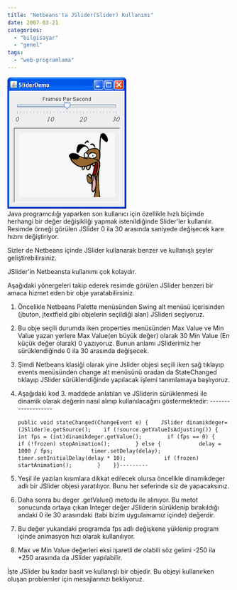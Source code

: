 ```yaml
---
title: "Netbeans'ta JSlider(Slider) Kullanımı"
date: 2007-03-21
categories: 
  - "bilgisayar"
  - "genel"
tags: 
  - "web-programlama"
---
```


[![](/images/SliderDemo.png)](http://java.sun.com/docs/books/tutorial/figures/uiswing/components/SliderDemo.png)  
Java programcılığı yaparken son kullanıcı için özellikle hızlı biçimde herhangi bir değer değişikliği yapmak istenildiğinde Slider'ler kullanılır. Resimde örneği görülen JSlider 0 ila 30 arasında saniyede değişecek kare hızını değiştiriyor.  
  
Sizler de Netbeans içinde JSlider kullanarak benzer ve kullanışlı şeyler geliştirebilirsiniz.  
  
JSlider'in Netbeansta kullanımı çok kolaydır.  
  
Aşağıdaki yönergeleri takip ederek resimde görülen JSlider benzeri bir amaca hizmet eden bir obje yaratabilirsiniz.  
  
  

1. Öncelikle Netbeans Palette menüsünden Swing alt menüsü içerisinden (jbuton, jtextfield gibi objelerin seçildiği alan) JSlideri seçiyoruz.
2. Bu obje seçili durumda iken properties menüsünden Max Value ve Min Value yazan yerlere Max Value(en büyük değer) olarak 30 Min Value (En küçük değer olarak) 0 yazıyoruz. Bunun anlamı JSliderimiz her sürüklendiğinde 0 ila 30 arasında değişecek.
3. Şimdi Netbeans klasiği olarak yine Jslider objesi seçili iken sağ tıklayıp events menüsünden change alt menüsünü oradan da StateChanged tıklayıp JSlider sürüklendiğinde yapılacak işlemi tanımlamaya başlıyoruz.
4. Aşağıdaki kod 3. maddede anlatılan ve JSliderin sürüklenmesi ile dinamik olarak değerin nasıl alınıp kullanılacağını göstermektedir: ------------------- 
    
    ```
    public void stateChanged(ChangeEvent e) {    JSlider dinamikdeger= (JSlider)e.getSource();    if (!source.getValueIsAdjusting()) {        int fps = (int)dinamikdeger.getValue();        if (fps == 0) {            if (!frozen) stopAnimation();        } else {            delay = 1000 / fps;            timer.setDelay(delay);            timer.setInitialDelay(delay * 10);            if (frozen) startAnimation();        }    }}---------
    ```
    
5. Yeşil ile yazılan kısımlara dikkat edilecek olursa öncelikle dinamikdeger adlı bir JSlider objesi yaratılıyor. Bunu her seferinde siz de yapacaksınız.
6. Daha sonra bu deger .getValue() metodu ile alınıyor. Bu metot sonucunda ortaya çıkan Integer değer JSliderin sürüklenip bırakıldığı andaki 0 ile 30 arasındaki (tabi bizim uygulamamız içinde) değerdir.
7. Bu değer yukarıdaki programda fps adlı değişkene yüklenip program içinde animasyon hızı olarak kullanılıyor.
8. Max ve Min Value değerleri eksi işaretli de olabili söz gelimi -250 ila +250 arasında da JSlider yapılabilir.  
    

  
İşte JSlider bu kadar basit ve kullanışlı bir objedir. Bu objeyi kullanırken oluşan problemler için mesajlarınızı bekliyoruz.  
  
  
  

```

```
